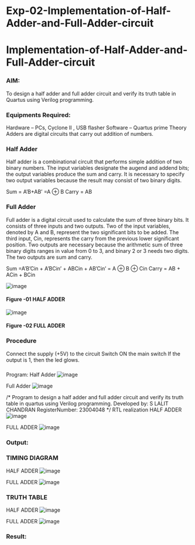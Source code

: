 # Exp-02-Implementation-of-Half-Adder-and-Full-Adder-circuit

# Implementation-of-Half-Adder-and-Full-Adder-circuit
### AIM:
To design a half adder and full adder circuit and verify its truth table in Quartus using Verilog programming.

### Equipments Required:
Hardware – PCs, Cyclone II , USB flasher
Software – Quartus prime
Theory
Adders are digital circuits that carry out addition of numbers.

### Half Adder
Half adder is a combinational circuit that performs simple addition of two binary numbers. The input variables designate the augend and addend bits; the output variables produce the sum and carry. It is necessary to specify two output variables because the result may consist of two binary digits.

Sum = A’B+AB’ =A ⊕ B Carry = AB

### Full Adder
Full adder is a digital circuit used to calculate the sum of three binary bits. It consists of three inputs and two outputs. Two of the input variables, denoted by A and B, represent the two significant bits to be added. The third input, Cin, represents the carry from the previous lower significant position. Two outputs are necessary because the arithmetic sum of three binary digits ranges in value from 0 to 3, and binary 2 or 3 needs two digits. The two outputs are sum and carry.

Sum =A’B’Cin + A’BCin’ + ABCin + AB’Cin’ = A ⊕ B ⊕ Cin Carry = AB + ACin + BCin

 ![image](https://user-images.githubusercontent.com/36288975/163552156-a13e5a56-c638-4110-97d9-8896907c8d25.png)

#### Figure -01 HALF ADDER 


![image](https://user-images.githubusercontent.com/36288975/163552057-b3547877-6d07-45b4-b7e0-bcfebfad9e1d.png)

#### Figure -02 FULL ADDER 

### Procedure

Connect the supply (+5V) to the circuit
Switch ON the main switch
If the output is 1, then the led glows.
### 
Program:
Half Adder
![image](https://github.com/lalitchandran/Exp-02-Implementation-of-Half-Adder-and-Full-Adder-circuit/assets/137707725/295d73f2-9c88-4a1a-b372-325580091d59)

Full Adder
![image](https://github.com/lalitchandran/Exp-02-Implementation-of-Half-Adder-and-Full-Adder-circuit/assets/137707725/ea0d403b-f0fd-45c8-94a3-0d9e5865a7ad)

/*
Program to design a half adder and full adder circuit and verify its truth table in quartus using Verilog programming.
Developed by: S LALIT CHANDRAN
RegisterNumber: 23004048
*/
RTL realization
HALF ADDER
![image](https://github.com/lalitchandran/Exp-02-Implementation-of-Half-Adder-and-Full-Adder-circuit/assets/137707725/36cb1da7-1efc-4fd3-bed8-e45aa1e548e9)

FULL ADDER
![image](https://github.com/lalitchandran/Exp-02-Implementation-of-Half-Adder-and-Full-Adder-circuit/assets/137707725/bf2cb324-f63e-4500-b2ab-a64109c7bd9b)

### Output:
### TIMING DIAGRAM
HALF ADDER
![image](https://github.com/lalitchandran/Exp-02-Implementation-of-Half-Adder-and-Full-Adder-circuit/assets/137707725/00fd326c-3382-4e07-ad37-b9e71adbf111)

FULL ADDER
![image](https://github.com/lalitchandran/Exp-02-Implementation-of-Half-Adder-and-Full-Adder-circuit/assets/137707725/bf6bd1b8-ce51-4e21-acb8-debe288e9e54)

### TRUTH TABLE 
HALF ADDER
![image](https://github.com/lalitchandran/Exp-02-Implementation-of-Half-Adder-and-Full-Adder-circuit/assets/137707725/39de11fa-5408-42c7-98b4-e4dd5fd22ccf)

FULL ADDER
![image](https://github.com/lalitchandran/Exp-02-Implementation-of-Half-Adder-and-Full-Adder-circuit/assets/137707725/2132a958-f031-4a0c-9f02-239fae9e7b5a)

### Result:
